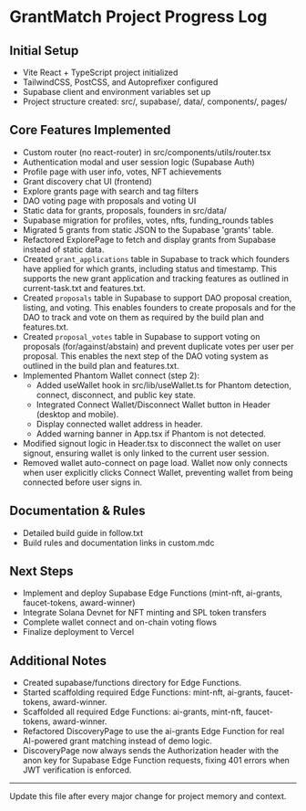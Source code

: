 # GrantMatch Project Progress Log

## Initial Setup
- Vite React + TypeScript project initialized
- TailwindCSS, PostCSS, and Autoprefixer configured
- Supabase client and environment variables set up
- Project structure created: src/, supabase/, data/, components/, pages/

## Core Features Implemented
- Custom router (no react-router) in src/components/utils/router.tsx
- Authentication modal and user session logic (Supabase Auth)
- Profile page with user info, votes, NFT achievements
- Grant discovery chat UI (frontend)
- Explore grants page with search and tag filters
- DAO voting page with proposals and voting UI
- Static data for grants, proposals, founders in src/data/
- Supabase migration for profiles, votes, nfts, funding_rounds tables
- Migrated 5 grants from static JSON to the Supabase 'grants' table.
- Refactored ExplorePage to fetch and display grants from Supabase instead of static data.
- Created `grant_applications` table in Supabase to track which founders have applied for which grants, including status and timestamp. This supports the new grant application and tracking features as outlined in current-task.txt and features.txt.
- Created `proposals` table in Supabase to support DAO proposal creation, listing, and voting. This enables founders to create proposals and for the DAO to track and vote on them as required by the build plan and features.txt.
- Created `proposal_votes` table in Supabase to support voting on proposals (for/against/abstain) and prevent duplicate votes per user per proposal. This enables the next step of the DAO voting system as outlined in the build plan and features.txt.
- Implemented Phantom Wallet connect (step 2):
  - Added useWallet hook in src/lib/useWallet.ts for Phantom detection, connect, disconnect, and public key state.
  - Integrated Connect Wallet/Disconnect Wallet button in Header (desktop and mobile).
  - Display connected wallet address in header.
  - Added warning banner in App.tsx if Phantom is not detected.
- Modified signout logic in Header.tsx to disconnect the wallet on user signout, ensuring wallet is only linked to the current user session.
- Removed wallet auto-connect on page load. Wallet now only connects when user explicitly clicks Connect Wallet, preventing wallet from being connected before user signs in.

## Documentation & Rules
- Detailed build guide in follow.txt
- Build rules and documentation links in custom.mdc

## Next Steps
- Implement and deploy Supabase Edge Functions (mint-nft, ai-grants, faucet-tokens, award-winner)
- Integrate Solana Devnet for NFT minting and SPL token transfers
- Complete wallet connect and on-chain voting flows
- Finalize deployment to Vercel

## Additional Notes
- Created supabase/functions directory for Edge Functions.
- Started scaffolding required Edge Functions: mint-nft, ai-grants, faucet-tokens, award-winner.
- Scaffolded all required Edge Functions: ai-grants, mint-nft, faucet-tokens, award-winner.
- Refactored DiscoveryPage to use the ai-grants Edge Function for real AI-powered grant matching instead of demo logic.
- DiscoveryPage now always sends the Authorization header with the anon key for Supabase Edge Function requests, fixing 401 errors when JWT verification is enforced.

---
Update this file after every major change for project memory and context. 